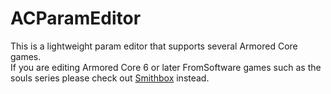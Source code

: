 # ACParamEditor
This is a lightweight param editor that supports several Armored Core games.  
If you are editing Armored Core 6 or later FromSoftware games such as the souls series please check out [Smithbox](https://github.com/vawser/Smithbox/releases) instead.